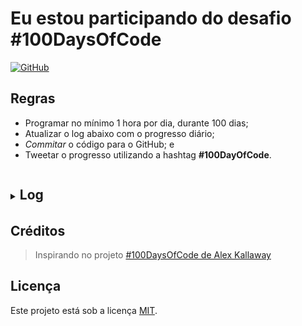 # Eu estou participando do desafio #100DaysOfCode

[![GitHub](https://img.shields.io/github/license/learnermap/learnermap)](https://github.com/learnermap/learnermap/blob/cdd2c10c083e9d3fec07999c339c89901055291c/LICENSE)


## Regras

- Programar no mínimo 1 hora por dia, durante 100 dias;
- Atualizar o log abaixo com o progresso diário;
- _Commitar_ o código para o GitHub; e
- Tweetar o progresso utilizando a hashtag **#100DayOfCode**.

<details>
<summary><h2 style="display: inline-block;margin-bottom: 3px!important;">Log</h2>
<!-- <hr style="margin-top: 4px; height: 0.05em!important;">--></summary> 

### Day 0: January 30, 2023 

**Today's Progress**: I started and finished a logic programming course.

**Thoughts:** I learned concepts such as variables, loops, and functions.

**Link to work:** [Projects and activities](https://github.com/learnermap/learning-logic/commit/314159e42e175c72928da2562a1816c374ffe79d)

</details>

## Créditos 

> Inspirando no projeto [#100DaysOfCode de Alex Kallaway](https://github.com/kallaway/100-days-of-code)

## Licença

Este projeto está sob a licença [MIT](https://github.com/learnermap/100-days-of-code/blob/8741c1b0f392ad633cf625434f01b28c0ff4b8a9/LICENSE).